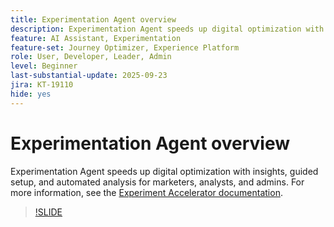 ```yaml
---
title: Experimentation Agent overview
description: Experimentation Agent speeds up digital optimization with insights, guided setup, and automated analysis for marketers, analysts, and admins.
feature: AI Assistant, Experimentation
feature-set: Journey Optimizer, Experience Platform
role: User, Developer, Leader, Admin
level: Beginner
last-substantial-update: 2025-09-23
jira: KT-19110
hide: yes
---
```

# Experimentation Agent overview

Experimentation Agent speeds up digital optimization with insights, guided setup, and automated analysis for marketers, analysts, and admins. For more information, see the [Experiment Accelerator documentation](https://experienceleague.adobe.com/en/docs/journey-optimizer/using/content-management/content-experiment/experiment/experiment-accelerator).


>[!SLIDE](experimentation-agent-overview)
